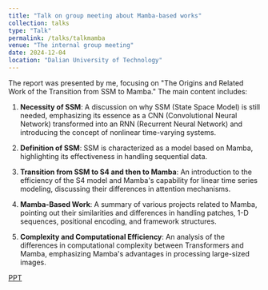 ```yaml
---
title: "Talk on group meeting about Mamba-based works"
collection: talks
type: "Talk"
permalink: /talks/talkmamba
venue: "The internal group meeting"
date: 2024-12-04
location: "Dalian University of Technology"
---
```

The report was presented by me, focusing on "The Origins and Related Work of the Transition from SSM to Mamba." The main content includes:

1. **Necessity of SSM**: A discussion on why SSM (State Space Model) is still needed, emphasizing its essence as a CNN (Convolutional Neural Network) transformed into an RNN (Recurrent Neural Network) and introducing the concept of nonlinear time-varying systems.

2. **Definition of SSM**: SSM is characterized as a model based on Mamba, highlighting its effectiveness in handling sequential data.

3. **Transition from SSM to S4 and then to Mamba**: An introduction to the efficiency of the S4 model and Mamba's capability for linear time series modeling, discussing their differences in attention mechanisms.

4. **Mamba-Based Work**: A summary of various projects related to Mamba, pointing out their similarities and differences in handling patches, 1-D sequences, positional encoding, and framework structures.

5. **Complexity and Computational Efficiency**: An analysis of the differences in computational complexity between Transformers and Mamba, emphasizing Mamba's advantages in processing large-sized images.

[PPT](https://cyfedu-dlut.github.io/PersonalWeb/PPT/mamba.pdf)





